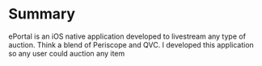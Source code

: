 # Summary

ePortal is an iOS native application developed to livestream any type of auction.  Think a blend of Periscope and QVC.  I developed this application so any user could auction any item 

